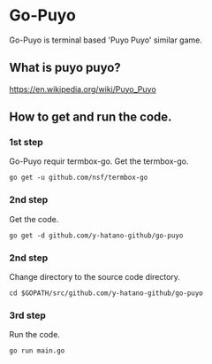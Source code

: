 # Go-Puyo
Go-Puyo is terminal based 'Puyo Puyo' similar game.

## What is puyo puyo?
https://en.wikipedia.org/wiki/Puyo_Puyo

## How to get and run the code.
### 1st step
Go-Puyo requir termbox-go.
Get the termbox-go.
```
go get -u github.com/nsf/termbox-go
```
### 2nd step
Get the code.
```
go get -d github.com/y-hatano-github/go-puyo
```
### 2nd step
Change directory to the source code directory.
```
cd $GOPATH/src/github.com/y-hatano-github/go-puyo
```
### 3rd step
Run the code.
```
go run main.go
```
